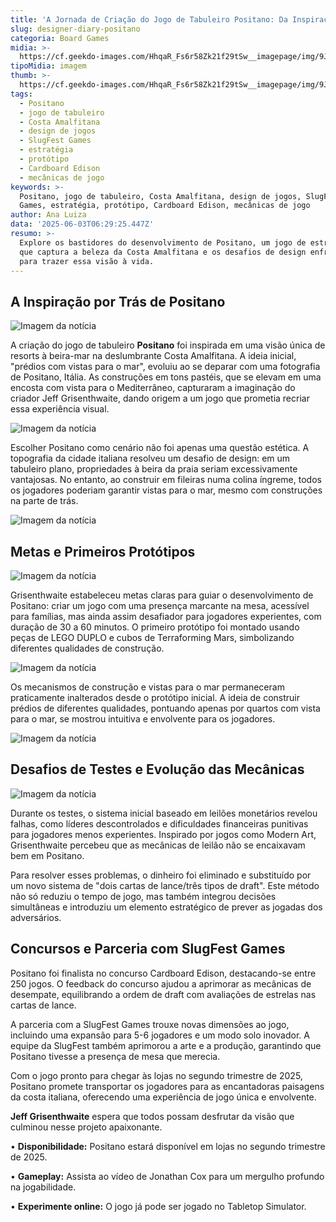 ```yaml
---
title: 'A Jornada de Criação do Jogo de Tabuleiro Positano: Da Inspiração à Realização'
slug: designer-diary-positano
categoria: Board Games
midia: >-
  https://cf.geekdo-images.com/HhqaR_Fs6r58Zk21f29tSw__imagepage/img/9JFKLPk-E6b6JyZ6cXtA1us0tXk=/fit-in/900x600/filters:no_upscale():strip_icc()/pic8281271.png
tipoMidia: imagem
thumb: >-
  https://cf.geekdo-images.com/HhqaR_Fs6r58Zk21f29tSw__imagepage/img/9JFKLPk-E6b6JyZ6cXtA1us0tXk=/fit-in/900x600/filters:no_upscale():strip_icc()/pic8281271.png
tags:
  - Positano
  - jogo de tabuleiro
  - Costa Amalfitana
  - design de jogos
  - SlugFest Games
  - estratégia
  - protótipo
  - Cardboard Edison
  - mecânicas de jogo
keywords: >-
  Positano, jogo de tabuleiro, Costa Amalfitana, design de jogos, SlugFest
  Games, estratégia, protótipo, Cardboard Edison, mecânicas de jogo
author: Ana Luiza
data: '2025-06-03T06:29:25.447Z'
resumo: >-
  Explore os bastidores do desenvolvimento de Positano, um jogo de estratégia
  que captura a beleza da Costa Amalfitana e os desafios de design enfrentados
  para trazer essa visão à vida.
---
```


## A Inspiração por Trás de Positano

![Imagem da notícia](https://cf.geekdo-images.com/bFJK4qIxdhxvFo3zo40JVw__imagepage/img/JRY5tYNayqAy27Y9mMRF9cwIv3E=/fit-in/900x600/filters:no_upscale():strip_icc()/pic8403836.png)

A criação do jogo de tabuleiro **Positano** foi inspirada em uma visão única de resorts à beira-mar na deslumbrante Costa Amalfitana. A ideia inicial, "prédios com vistas para o mar", evoluiu ao se deparar com uma fotografia de Positano, Itália. As construções em tons pastéis, que se elevam em uma encosta com vista para o Mediterrâneo, capturaram a imaginação do criador Jeff Grisenthwaite, dando origem a um jogo que prometia recriar essa experiência visual.

![Imagem da notícia](https://cf.geekdo-images.com/azFKWHlWF9917aSmtFElYg__imagepage/img/DuUkINdm-IeNMkegfYBkVrgULBA=/fit-in/900x600/filters:no_upscale():strip_icc()/pic8403840.png)

Escolher Positano como cenário não foi apenas uma questão estética. A topografia da cidade italiana resolveu um desafio de design: em um tabuleiro plano, propriedades à beira da praia seriam excessivamente vantajosas. No entanto, ao construir em fileiras numa colina íngreme, todos os jogadores poderiam garantir vistas para o mar, mesmo com construções na parte de trás.

![Imagem da notícia](https://cf.geekdo-images.com/qmIpk9LKj9mpf6eJ-SAguw__imagepage/img/zsyJFjkmGRfbzDW6dkNBsEG6-Ag=/fit-in/900x600/filters:no_upscale():strip_icc()/pic8403878.png)

## Metas e Primeiros Protótipos

![Imagem da notícia](https://cf.geekdo-images.com/JYxwqdgGwoSG79F26lJagQ__imagepage/img/aH3FETO_eE7R-Kqkn0DXkz3ujkI=/fit-in/900x600/filters:no_upscale():strip_icc()/pic8403974.png)

Grisenthwaite estabeleceu metas claras para guiar o desenvolvimento de Positano: criar um jogo com uma presença marcante na mesa, acessível para famílias, mas ainda assim desafiador para jogadores experientes, com duração de 30 a 60 minutos. O primeiro protótipo foi montado usando peças de LEGO DUPLO e cubos de Terraforming Mars, simbolizando diferentes qualidades de construção.

![Imagem da notícia](https://cf.geekdo-images.com/ACQadNLOx2Ue0Kb6m9xyrA__imagepage/img/ZFm2wG6NFDIBqhjkhtQOkm027bs=/fit-in/900x600/filters:no_upscale():strip_icc()/pic1019892.png)

Os mecanismos de construção e vistas para o mar permaneceram praticamente inalterados desde o protótipo inicial. A ideia de construir prédios de diferentes qualidades, pontuando apenas por quartos com vista para o mar, se mostrou intuitiva e envolvente para os jogadores.

![Imagem da notícia](https://cf.geekdo-images.com/yc8cYVPmiu5p_nKWU_s9Zg__imagepage/img/tSSdb5u2FzYx0UOIVsv-YMUwZgk=/fit-in/900x600/filters:no_upscale():strip_icc()/pic8405100.png)

## Desafios de Testes e Evolução das Mecânicas

![Imagem da notícia](https://cf.geekdo-images.com/Ben_BvLU5xu_8EX572jURA__imagepage/img/LATtPpkQzLV-tH8ULbV2JKSc7cA=/fit-in/900x600/filters:no_upscale():strip_icc()/pic8403981.png)

Durante os testes, o sistema inicial baseado em leilões monetários revelou falhas, como líderes descontrolados e dificuldades financeiras punitivas para jogadores menos experientes. Inspirado por jogos como Modern Art, Grisenthwaite percebeu que as mecânicas de leilão não se encaixavam bem em Positano.

Para resolver esses problemas, o dinheiro foi eliminado e substituído por um novo sistema de "dois cartas de lance/três tipos de draft". Este método não só reduziu o tempo de jogo, mas também integrou decisões simultâneas e introduziu um elemento estratégico de prever as jogadas dos adversários.

## Concursos e Parceria com SlugFest Games

Positano foi finalista no concurso Cardboard Edison, destacando-se entre 250 jogos. O feedback do concurso ajudou a aprimorar as mecânicas de desempate, equilibrando a ordem de draft com avaliações de estrelas nas cartas de lance.

A parceria com a SlugFest Games trouxe novas dimensões ao jogo, incluindo uma expansão para 5-6 jogadores e um modo solo inovador. A equipe da SlugFest também aprimorou a arte e a produção, garantindo que Positano tivesse a presença de mesa que merecia.

Com o jogo pronto para chegar às lojas no segundo trimestre de 2025, Positano promete transportar os jogadores para as encantadoras paisagens da costa italiana, oferecendo uma experiência de jogo única e envolvente.

**Jeff Grisenthwaite** espera que todos possam desfrutar da visão que culminou nesse projeto apaixonante.

• **Disponibilidade:** Positano estará disponível em lojas no segundo trimestre de 2025.

• **Gameplay:** Assista ao vídeo de Jonathan Cox para um mergulho profundo na jogabilidade.

• **Experimente online:** O jogo já pode ser jogado no Tabletop Simulator.

